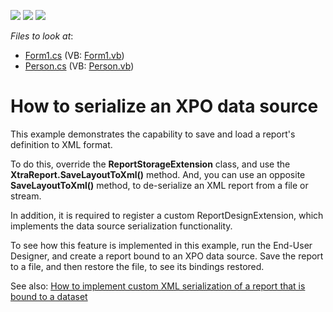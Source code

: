 <!-- default badges list -->
![](https://img.shields.io/endpoint?url=https://codecentral.devexpress.com/api/v1/VersionRange/128603216/12.2.4%2B)
[![](https://img.shields.io/badge/Open_in_DevExpress_Support_Center-FF7200?style=flat-square&logo=DevExpress&logoColor=white)](https://supportcenter.devexpress.com/ticket/details/E3169)
[![](https://img.shields.io/badge/📖_How_to_use_DevExpress_Examples-e9f6fc?style=flat-square)](https://docs.devexpress.com/GeneralInformation/403183)
<!-- default badges end -->
<!-- default file list -->
*Files to look at*:

* [Form1.cs](./CS/WindowsApplication54/Form1.cs) (VB: [Form1.vb](./VB/WindowsApplication54/Form1.vb))
* [Person.cs](./CS/WindowsApplication54/Person.cs) (VB: [Person.vb](./VB/WindowsApplication54/Person.vb))
<!-- default file list end -->
# How to serialize an XPO data source


<p>This example demonstrates the capability to save and load a report's definition to XML format.</p><p>To do this, override the <strong>ReportStorageExtension</strong> class, and use the <strong>XtraReport.SaveLayoutToXml()</strong> method. And, you can use an opposite <strong>SaveLayoutToXml()</strong> method, to de-serialize an XML report  from a file or stream.</p><p>In addition, it is required to register a custom ReportDesignExtension, which implements the data source serialization functionality.</p><p>To see how this feature is implemented in this example, run the End-User Designer, and create a report bound to an XPO data source. Save the report to a file, and then restore the file, to see its bindings restored.</p><p>See also: <a href="https://www.devexpress.com/Support/Center/p/E3157">How to implement custom XML serialization of a report that is bound to a dataset</a> <br />
</p>

<br/>


